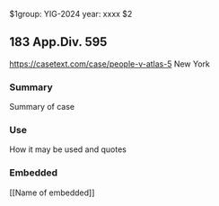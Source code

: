 $1group: YIG-2024
year: xxxx
$2
## 183 App.Div. 595

https://casetext.com/case/people-v-atlas-5
New York
### Summary

Summary of case

### Use

How it may be used and quotes

### Embedded

[[Name of embedded]]